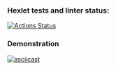 ### Hexlet tests and linter status:
[![Actions Status](https://github.com/valeriybagrov/frontend-project-46/actions/workflows/hexlet-check.yml/badge.svg)](https://github.com/valeriybagrov/frontend-project-46/actions)

### Demonstration 
[![asciicast](https://asciinema.org/a/EHwFarAKfe1vcfs5YQsk9jhPp.svg)](https://asciinema.org/a/EHwFarAKfe1vcfs5YQsk9jhPp)
